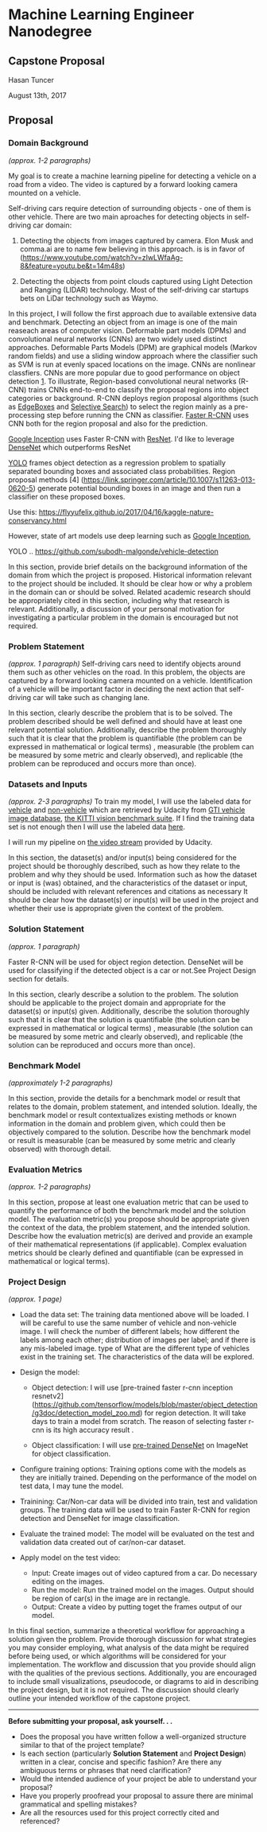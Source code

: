 # Machine Learning Engineer Nanodegree
## Capstone Proposal
Hasan Tuncer

August 13th, 2017

## Proposal

### Domain Background
_(approx. 1-2 paragraphs)_

My goal is to create a machine learning pipeline for detecting a vehicle on a road from a video. The video is captured by a forward looking camera mounted on a vehicle.

Self-driving cars require detection of surrounding objects - one of them is other vehicle. There are two main aproaches for detecting objects in self-driving car domain:

1) Detecting the objects from images captured by camera. Elon Musk and comma.ai are to name few believing in this approach. is  is in favor of (https://www.youtube.com/watch?v=zIwLWfaAg-8&feature=youtu.be&t=14m48s)

2) Detecting the objects from point clouds captured using Light Detection and Ranging (LIDAR) technology. Most of the self-driving car startups bets on LiDar technology such as Waymo. 

In this project, I will follow the first approach due to available extensive data and benchmark. Detecting an object from an image is one of the main reaseach areas of computer vision. Deformable part models (DPMs) and convolutional neural networks (CNNs) are two widely used distinct approaches.   Deformable Parts Models (DPM) are graphical models (Markov random fields) and use a sliding window approach where the classifier such as SVM is run at evenly spaced locations on the image. CNNs are nonlinear classfiers. CNNs are more popular due to good performance on object detection [1](https://arxiv.org/pdf/1409.5403.pdf). To illustrate,  Region-based convolutional neural networks (R-CNN) [](https://arxiv.org/abs/1311.2524) trains CNNs end-to-end to classify the proposal regions into object categories or background. R-CNN deploys region proposal algorithms (such as [EdgeBoxes](https://www.microsoft.com/en-us/research/publication/edge-boxes-locating-object-proposals-from-edges/) and [Selective Search](https://www.koen.me/research/pub/vandesande-iccv2011.pdf)) to select the region  mainly as a pre-processing step before running the CNN as classifier. [Faster R-CNN](https://arxiv.org/pdf/1506.01497.pdf) 
uses CNN both for the region proposal and also for the prediction.

[Google Inception](https://arxiv.org/abs/1409.4842) uses Faster R-CNN with [ResNet](https://arxiv.org/abs/1512.03385). I'd like to leverage [DenseNet](https://arxiv.org/pdf/1608.06993.pdf) which outperforms ResNet 



[YOLO](https://arxiv.org/abs/1506.02640) frames object detection as a regression problem to spatially separated bounding boxes and associated class probabilities.  Region proposal methods [4] (https://link.springer.com/article/10.1007/s11263-013-0620-5) generate potential bounding boxes in an image and then run a classifier on these proposed boxes.

Use this: https://flyyufelix.github.io/2017/04/16/kaggle-nature-conservancy.html

However, state of art models use deep learning such as [Google Inception](https://arxiv.org/abs/1409.4842), 

YOLO .. https://github.com/subodh-malgonde/vehicle-detection

In this section, provide brief details on the background information of the domain from which the project is proposed. Historical information relevant to the project should be included. It should be clear how or why a problem in the domain can or should be solved. Related academic research should be appropriately cited in this section, including why that research is relevant. Additionally, a discussion of your personal motivation for investigating a particular problem in the domain is encouraged but not required.

### Problem Statement
_(approx. 1 paragraph)_
Self-driving cars need to identify objects around them such as other vehicles on the road. In this problem, the objects are captured by a forward looking camera mounted on a vehicle. Identification of a vehicle will be important factor in deciding the next action that self-driving car will take such as changing lane.

In this section, clearly describe the problem that is to be solved. The problem described should be well defined and should have at least one relevant potential solution. Additionally, describe the problem thoroughly such that it is clear that the problem is quantifiable (the problem can be expressed in mathematical or logical terms) , measurable (the problem can be measured by some metric and clearly observed), and replicable (the problem can be reproduced and occurs more than once).



### Datasets and Inputs
_(approx. 2-3 paragraphs)_
To train my model, I will use the labeled data for [vehicle](https://s3.amazonaws.com/udacity-sdc/Vehicle_Tracking/vehicles.zip) and [non-vehicle](https://s3.amazonaws.com/udacity-sdc/Vehicle_Tracking/non-vehicles.zip) which are retrieved by Udacity from  [GTI vehicle image database](http://www.gti.ssr.upm.es/data/Vehicle_database.html), [the KITTI vision benchmark suite](http://www.cvlibs.net/datasets/kitti/). If I find the training data set is not enough then I will use the labeled data [here](https://github.com/udacity/self-driving-car/tree/master/annotations).

I will run my pipeline on [the video stream](https://github.com/udacity/CarND-Vehicle-Detection/blob/master/project_video.mp4) provided by Udacity.

In this section, the dataset(s) and/or input(s) being considered for the project should be thoroughly described, such as how they relate to the problem and why they should be used. Information such as how the dataset or input is (was) obtained, and the characteristics of the dataset or input, should be included with relevant references and citations as necessary It should be clear how the dataset(s) or input(s) will be used in the project and whether their use is appropriate given the context of the problem.

### Solution Statement
_(approx. 1 paragraph)_

Faster R-CNN will be used for object region detection. DenseNet will be used for classifying if the detected object is a car or not.See Project  Design section for details.

In this section, clearly describe a solution to the problem. The solution should be applicable to the project domain and appropriate for the dataset(s) or input(s) given. Additionally, describe the solution thoroughly such that it is clear that the solution is quantifiable (the solution can be expressed in mathematical or logical terms) , measurable (the solution can be measured by some metric and clearly observed), and replicable (the solution can be reproduced and occurs more than once).

### Benchmark Model
_(approximately 1-2 paragraphs)_

In this section, provide the details for a benchmark model or result that relates to the domain, problem statement, and intended solution. Ideally, the benchmark model or result contextualizes existing methods or known information in the domain and problem given, which could then be objectively compared to the solution. Describe how the benchmark model or result is measurable (can be measured by some metric and clearly observed) with thorough detail.

### Evaluation Metrics
_(approx. 1-2 paragraphs)_

In this section, propose at least one evaluation metric that can be used to quantify the performance of both the benchmark model and the solution model. The evaluation metric(s) you propose should be appropriate given the context of the data, the problem statement, and the intended solution. Describe how the evaluation metric(s) are derived and provide an example of their mathematical representations (if applicable). Complex evaluation metrics should be clearly defined and quantifiable (can be expressed in mathematical or logical terms).

### Project Design
_(approx. 1 page)_


* Load the data set: The training data mentioned above will be loaded. I will be careful to use the same number of vehicle and non-vehicle image. I will check the number of different labels; how different the labels among each other; distribution of images per label; and  if there is any mis-labeled image.
type of What are the different type of vehicles exist in the training set. The characteristics of the data will be explored. 

* Design the model: 
  * Object detection: I will use [pre-trained faster r-cnn inception resnetv2] (https://github.com/tensorflow/models/blob/master/object_detection/g3doc/detection_model_zoo.md) for region detection. It will take days to train a model from scratch. The reason of selecting faster r-cnn is its high accuracy result [](https://arxiv.org/abs/1611.10012). 
  
  * Object classification: I will use [pre-trained DenseNet](https://github.com/liuzhuang13/DenseNet) on ImageNet for object classification.

* Configure training options: Training options come with the models as they are initially trained. Depending on the performance of the model on test data, I may tune the model.

* Trainining: Car/Non-car data will be divided into train, test and validation groups. The training data will be used to train Faster R-CNN  for region detection and DenseNet for image classification. 

* Evaluate the trained model: The model will be evaluated on the test and validation data created out of car/non-car dataset. 

* Apply model on the test video: 
  * Input: Create images out of video captured from a car.  Do necessary editing on the images.
  * Run the model: Run the trained model on the images. Output should be region of  car(s) in the image are in rectangle.
  * Output: Create a video by putting toget the frames output of our model.

In this final section, summarize a theoretical workflow for approaching a solution given the problem. Provide thorough discussion for what strategies you may consider employing, what analysis of the data might be required before being used, or which algorithms will be considered for your implementation. The workflow and discussion that you provide should align with the qualities of the previous sections. Additionally, you are encouraged to include small visualizations, pseudocode, or diagrams to aid in describing the project design, but it is not required. The discussion should clearly outline your intended workflow of the capstone project.

-----------

**Before submitting your proposal, ask yourself. . .**

- Does the proposal you have written follow a well-organized structure similar to that of the project template?
- Is each section (particularly **Solution Statement** and **Project Design**) written in a clear, concise and specific fashion? Are there any ambiguous terms or phrases that need clarification?
- Would the intended audience of your project be able to understand your proposal?
- Have you properly proofread your proposal to assure there are minimal grammatical and spelling mistakes?
- Are all the resources used for this project correctly cited and referenced?
